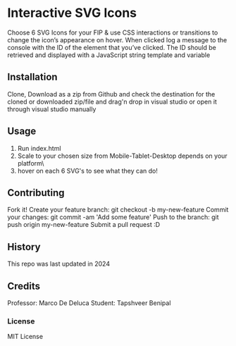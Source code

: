 # Interactive SVG Icons
Choose 6 SVG Icons for your FIP & use CSS interactions or transitions to change the icon’s appearance on hover. When clicked log a message to the console with the ID of the element that you’ve clicked. The ID should be retrieved and displayed with a JavaScript string template and variable

## Installation
Clone, Download as a zip from Github and check the destination for the cloned or downloaded zip/file and drag'n drop in visual studio or open it through visual studio manually

## Usage
1. Run index.html
2. Scale to your chosen size from Mobile-Tablet-Desktop depends on your platform\
3. hover on each 6 SVG's to see what they can do!

## Contributing
Fork it!
Create your feature branch: git checkout -b my-new-feature
Commit your changes: git commit -am 'Add some feature'
Push to the branch: git push origin my-new-feature
Submit a pull request :D

## History
This repo was last updated in 2024

## Credits
Professor: Marco De Deluca
Student: Tapshveer Benipal

### License
MIT License